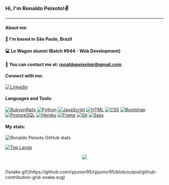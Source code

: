 ### Hi, I'm Ronaldo Peixoto!✌️
___________________________________________

#### About me:

#### 📍 I'm based in São Paulo, Brazil
#### 💻 Le Wagon alumni (Batch #944 - Web Development)
#### 📩 You can contact me at: ronaldopeixotojr@gmail.com

#### Connect with me:

[![Linkedin](https://img.shields.io/badge/LinkedIn-0077B5?style=for-the-badge&logo=linkedin&logoColor=white)](https://www.linkedin.com/in/ronaldopeixotojr/)

#### Languages and Tools:

[![RubyonRails](https://img.shields.io/badge/Ruby_on_Rails-CC0000?style=for-the-badge&logo=ruby-on-rails&logoColor=white)](https://rubyonrails.org/) [![Python](https://img.shields.io/badge/Python-14354C?style=for-the-badge&logo=python&logoColor=white)](https://www.python.org/) [![JavaScript](https://img.shields.io/badge/JavaScript-F7DF1E?style=for-the-badge&logo=javascript&logoColor=black)](https://www.javascript.com/) [![HTML](https://img.shields.io/badge/HTML5-E34F26?style=for-the-badge&logo=html5&logoColor=white)](https://developer.mozilla.org/pt-BR/docs/Web/HTML) [![CSS](https://img.shields.io/badge/CSS3-1572B6?style=for-the-badge&logo=css3&logoColor=white)](https://www.w3schools.com/css/) [![Bootstrap](https://img.shields.io/badge/Bootstrap-563D7C?style=for-the-badge&logo=bootstrap&logoColor=white)](https://getbootstrap.com/) [![PostgreSQL](https://img.shields.io/badge/PostgreSQL-316192?style=for-the-badge&logo=postgresql&logoColor=white)](https://www.postgresql.org/) [![Heroku](https://img.shields.io/badge/Heroku-430098?style=for-the-badge&logo=heroku&logoColor=white)](https://www.heroku.com/) [![Figma](https://img.shields.io/badge/Figma-F24E1E?style=for-the-badge&logo=figma&logoColor=white)](https://www.figma.com/) [![Git](https://img.shields.io/badge/GIT-E44C30?style=for-the-badge&logo=git&logoColor=white)](https://git-scm.com/) [![Sass](https://img.shields.io/badge/Sass-CC6699?style=for-the-badge&logo=sass&logoColor=white)](https://sass-lang.com/)

#### My stats:

![Ronaldo Peixoto GitHub stats](https://github-readme-stats.vercel.app/api?username=rpjunior95&show_icons=true&theme=default)

[![Top Langs](https://github-readme-stats.vercel.app/api/top-langs/?username=rpjunior95&layout=compact)](https://github.com/rpjunior95/github-readme-stats)
</br>
<p align="center">   <img alingn="center" src="https://profile-counter.glitch.me/rpjunior95/count.svg" /></p>
</br>
[!snake gif](https://github.com/rpjunior95/rpjunior95/blob/output/github-contribution-grid-snake.svg)
